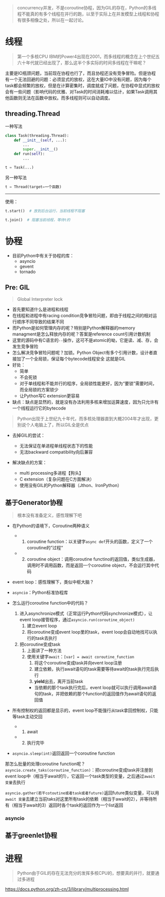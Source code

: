 >concurrency并发，不是coroutine协程，因为GIL的存在，Python的多线程不能真的有多个线程在并行的跑，以至于实际上在并发模型上线程和协程有很多相像之处，所以在一起讨论。

# 线程
>第一个多核CPU IBM的Power4出现在2001，而多线程的概念在上个世纪五六十年代就已经出现了，那么这半个多实际的时间多线程在干嘛呢？

主要是IO瓶颈问题，当前现在协程也行了，而且协程还没有竞争冒险。但是协程有一个无法回避的问题：必须显式的放权，这在大量IO中没有问题，因为每个task都会频繁的放权，但是在计算密集时，调度就成了问题，在协程中显式的放权会有一些问题（影响代码的优雅、对Task的时间消耗难以估计，如果Task调用其他函数则无法在函数中放权。而多线程则可以自动调度。

## threading.Thread

一种写法
```python
class Task(threading.Thread):
	def __init__(self, ...):
		...
		super.__init__()
	def run(self):
		...

t = Task(...)
```
另一种写法
```python
t = Thread(target=一个函数)
```

<hr>

使用：
```python
t.start()  # 放到后台运行，当前线程不阻塞

t.join()  # 阻塞当前线程，等待t的
```

# 协程

+ 目前Python中有关于协程的库：
	+ asyncio
	+ gevent
	+ tornado

## Pre: GIL
>Global Interpreter lock

+ 首先要知道什么是进程和线程
+ 在线程和进程中有racing condition竞争冒险问题，即由于线程之间的相对运行顺序不同导致的结果不同
+ 而Python是如何管理内存的呢？特别是Python解释器的memory managment是怎么释放内存的呢？答案是reference count引用计数机制
+ 这里的源码中有C语言的`--`操作，这可不是atomic的呦，它是读、减、存，会发生竞争冒险
+ 怎么解决竞争冒险问题呢？加锁。Python Object有多个引用计数，设计者直接加了一个全局锁，保证每个bytecode线程安全
这就是GIL
+ 好处：
	+ 简单
	+ 不会死锁
	+ 对于单线程和不能并行的程序，全局锁性能更好，因为“要锁”需要时间，而全局锁的方案锁少
	+ 让Python写C extension更容易
+ 缺点：缺点是显然的，就是没有办法利用多核来增加运算速度，因为只允许有一个线程运行它的bytecode
>Python出现于上世纪九十年代，而多核处理器直到大概2004年才出现，更别说个人电脑上了，所以GIL全是优点

+ 去掉GIL的尝试：
	+ 无法保证在单进程单线程状态下的性能
	+ 无法backward compatibility向后兼容

+ 解决缺点的方案：
	+ multi processing多进程【狗头】
	+ C extension（复杂问题在C方面解决）
	+ 使用没有GIL的Python解释器（Jthon、IronPython）


## 基于Generator协程
>根本没有准备定义，感性理解下吧

+ 在Python的语境下，Coroutine两种语义
	+ 1. coroutine function：以关键字`async def`开头的函数，定义了一个coroutine的”过程“
	+ 2. coroutine object：调用coroutine functino的返回值，类似生成器，调用时不调用函数，而是返回一个coroutine object，不会运行其中代码

+ event loop：感性理解下，类似中枢大脑？
+ `asyncio`：Python标准协程库

+ 怎么运行coroutine function中的代码？
	1. 进入asynchronize模式（正常运行Python代码synchronize模式），让event loop接管程序，通过`asyncio.run(coroutine_object)`
		1. 建立event loop
		2. 将coroutine变成event loop里的task，event loop会自动地找可以执行的task去执行
	2. 把coroutine变成task
		1. 上面讲了一种方法
		2. 使用关键字`await`：`[var] = await coroutine_function`
			1. 将这个coroutine变成task并向event loop注册
			2. 建立依赖，执行await语句的task需要等待await的task执行完后执行
			3. **yield**出去，离开当前task
			+ 当依赖的那个task执行完后，event loop就可以执行调用await语句的task，并把依赖的那个function的返回值作为await语句的返回值

+ 所有控制权的返回都是显示的，event loop不能强行从task拿回控制权，只能等task主动交回
	+ 1. await
	+ 2. 执行完毕

+ `asyncio.sleep(int)`返回返回一个coroutine function

那怎么批量的处理coroutine function呢？  
`asyncio.create_taks(coroutine_function)`：把coroutine变成task并注册到event loop中（相当于await的1），它返回一个task类型的变量，之后通过`await 变量`去执行

`asyncio.gather(若干cotoutine或者task或者future)`返回future类似变量，可以用`await 变量`去建立当前taks对这里所有task的依赖（相当于await的2），并等待所有（相当于await的3）返回时各个task的返回作为一个list返回

### asyncio


## 基于greenlet协程


# 进程
>Python由于GIL的存在无法充分的发挥多核CPU的，想要真的并行，就要通过多进程

https://docs.python.org/zh-cn/3/library/multiprocessing.html